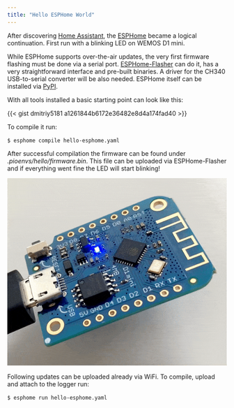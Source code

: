 ```yaml
---
title: "Hello ESPHome World"
---
```


After discovering [Home Assistant](https://www.home-assistant.io/),
the [ESPHome](https://github.com/esphome/esphome) became a logical continuation.
First run with a blinking LED on WEMOS D1 mini.

While ESPHome supports over-the-air updates, the very first firmware flashing must be done via
a serial port. [ESPHome-Flasher](https://github.com/esphome/esphome-flasher) can do it, has
a very straightforward interface and pre-built binaries. A driver for the CH340 USB-to-serial
converter will be also needed. ESPHome itself can be installed via
[PyPI](https://pypi.org/project/esphome/).

With all tools installed a basic starting point can look like this:

{{< gist dmitriy5181 a1261844b6172e36482e8d4a174fad40 >}}

To compile it run:

```
$ esphome compile hello-esphome.yaml
```

After successful compilation the firmware can be found under _.pioenvs/hello/firmware.bin_. This 
file can be uploaded via ESPHome-Flasher and if everything went fine the LED will start blinking!

![](/hello-esphome.gif)

Following updates can be uploaded already via WiFi. To compile, upload and attach to the logger 
run:

```
$ esphome run hello-esphome.yaml
```
